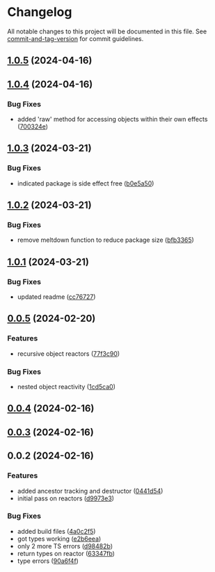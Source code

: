 # Changelog

All notable changes to this project will be documented in this file. See [commit-and-tag-version](https://github.com/absolute-version/commit-and-tag-version) for commit guidelines.

## [1.0.5](https://github.com/hyrumwhite/spicyjs-reactor/compare/v1.0.4...v1.0.5) (2024-04-16)

## [1.0.4](https://github.com/hyrumwhite/spicyjs-reactor/compare/v1.0.3...v1.0.4) (2024-04-16)


### Bug Fixes

* added 'raw' method for accessing objects within their own effects ([700324e](https://github.com/hyrumwhite/spicyjs-reactor/commit/700324e7e43a624329524f5dffce26fe3e807f26))

## [1.0.3](https://github.com/hyrumwhite/spicyjs-reactor/compare/v1.0.2...v1.0.3) (2024-03-21)


### Bug Fixes

* indicated package is side effect free ([b0e5a50](https://github.com/hyrumwhite/spicyjs-reactor/commit/b0e5a504b89d9c1e0ec6610119019bd1c7c457f5))

## [1.0.2](https://github.com/hyrumwhite/spicyjs-reactor/compare/v1.0.1...v1.0.2) (2024-03-21)


### Bug Fixes

* remove meltdown function to reduce package size ([bfb3365](https://github.com/hyrumwhite/spicyjs-reactor/commit/bfb33656ecbc195a46b46bd0bdb716556175cf57))

## [1.0.1](https://github.com/hyrumwhite/spicyjs-reactor/compare/v0.0.5...v1.0.1) (2024-03-21)


### Bug Fixes

* updated readme ([cc76727](https://github.com/hyrumwhite/spicyjs-reactor/commit/cc76727a0209af82ea28d9ef51e3ddc56b2b17b5))

## [0.0.5](https://github.com/hyrumwhite/spicyjs-reactor/compare/v0.0.4...v0.0.5) (2024-02-20)


### Features

* recursive object reactors ([77f3c90](https://github.com/hyrumwhite/spicyjs-reactor/commit/77f3c902f82d9e1a17c7459897aedcca7ebfe37a))


### Bug Fixes

* nested object reactivity ([1cd5ca0](https://github.com/hyrumwhite/spicyjs-reactor/commit/1cd5ca05c9a8392f0b37b17017e5460c2a29df0f))

## [0.0.4](https://github.com/hyrumwhite/spicyjs-reactor/compare/v0.0.3...v0.0.4) (2024-02-16)

## [0.0.3](https://github.com/hyrumwhite/spicyjs-reactor/compare/v0.0.2...v0.0.3) (2024-02-16)

## 0.0.2 (2024-02-16)


### Features

* added ancestor tracking and destructor ([0441d54](https://github.com/hyrumwhite/spicyjs-reactor/commit/0441d5432464fb6c8b62d618cb6e41cf014c70cd))
* initial pass on reactors ([d9973e3](https://github.com/hyrumwhite/spicyjs-reactor/commit/d9973e3d89e5e6ffa6d50bb1fd8e5a6975bb0cfd))


### Bug Fixes

* added build files ([4a0c2f5](https://github.com/hyrumwhite/spicyjs-reactor/commit/4a0c2f5c65d2c68fe94827c5d9a60211aa221ffc))
* got types working ([e2b6eea](https://github.com/hyrumwhite/spicyjs-reactor/commit/e2b6eeaf59a7ef778921d9d1e0c0e65e1fb47960))
* only 2 more TS errors ([d98482b](https://github.com/hyrumwhite/spicyjs-reactor/commit/d98482b17b15fb7321c75211e6c147002115c336))
* return types on reactor ([63347fb](https://github.com/hyrumwhite/spicyjs-reactor/commit/63347fb6d709bff8e87b6ef4ae9db7974725f88a))
* type errors ([90a6f4f](https://github.com/hyrumwhite/spicyjs-reactor/commit/90a6f4f48d513e1a6d75fd884ca2995134571118))
